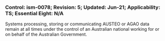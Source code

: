 ### Control: ism-0078; Revision: 5; Updated: Jun-21; Applicability: TS; Essential Eight: N/A
<p>Systems processing, storing or communicating AUSTEO or AGAO data remain at all times under the control of an Australian national working for or on behalf of the Australian Government.</p>